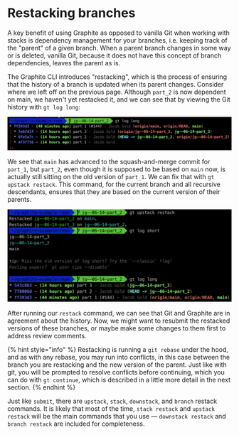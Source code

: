 # Restacking branches

A key benefit of using Graphite as opposed to vanilla Git when working with stacks is dependency management for your branches, i.e. keeping track of the "parent" of a given branch.  When a parent branch changes in some way or is deleted, vanilla Git, because it does not have this concept of branch dependencies, leaves the parent as is.

The Graphite CLI introduces "restacking", which is the process of ensuring that the history of a branch is updated when its parent changes.  Consider where we left off on the previous page.  Although `part_2` is now dependent on main, we haven't yet restacked it, and we can see that by viewing the Git history with `gt log long`:

![log long output](<../../.gitbook/assets/image (16).png>)

We see that `main` has advanced to the squash-and-merge commit for `part_1`, but `part_2`, even though it is supposed to be based on `main` now, is actually still sitting on the old version of `part_1`.  We can fix that with `gt upstack restack`.  This command, for the current branch and all recursive descendants, ensures that they are based on the current version of their parents.

![The results of restacking](<../../.gitbook/assets/image (19).png>)

After running our `restack` command, we can see that Git and Graphite are in agreement about the history.  Now, we might want to resubmit the restacked versions of these branches, or maybe make some changes to them first to address review comments.

{% hint style="info" %}
Restacking is running a `git rebase` under the hood, and as with any rebase, you may run into conflicts, in this case between the branch you are restacking and the new version of the parent.  Just like with git, you will be prompted to resolve conflicts before continuing, which you can do with `gt continue`, which is described in a little more detail in the next section.
{% endhint %}

Just like `submit`, there are `upstack`, `stack`, `downstack`, and `branch` restack commands.  It is likely that most of the time, `stack restack` and `upstack restack` will be the main commands that you use — `downstack restack` and `branch restack` are included for completeness.
